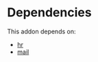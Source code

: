 # Dependencies

This addon depends on:

- [hr](https://github.com/bringout/oca-ocb-hr)
- [mail](https://github.com/bringout/oca-ocb-core)
